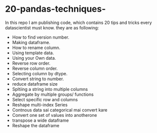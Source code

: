 # 20-pandas-techniques-
In this repo I am publishing code, which contains 20 tips and tricks every datascientist must know.
they  are as following:

- How to find version number.
- Making dataframe.
- How to rename column.
- Using template data.
- Using your Own data.
- Reverse row order.
- Reverse column order.
- Selecting column by dtype.
- Convert string to number.
- reduce dataframe size
- Spltiing a string into multiple columns
- Aggregate by multiple groups/ functions
- Select specific row and columns
- Reshape multi-index Series
- Contnous data sai categorical mai convert kare
- Convert one set of values into anotherone
- transpose a wide dataframe
- Reshape the dataframe

